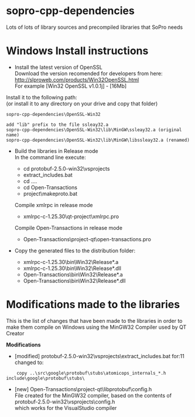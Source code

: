 sopro-cpp-dependencies
======================

Lots of lots of library sources and precompiled libraries that SoPro needs


Windows Install instructions
===

* Install the latest version of OpenSSL  
 Download the version recomended for developers from here:  
 http://slproweb.com/products/Win32OpenSSL.html  
 For example [Win32 OpenSSL v1.0.1j] - [16Mb]  
 
 Install it to the following path:  
 (or install it to any directory on your drive and copy that folder)
	
	sopro-cpp-dependencies\OpenSSL-Win32
	
	add "lib" prefix to the file ssleay32.a  
	sopro-cpp-dependencies\OpenSSL-Win32\lib\MinGW\ssleay32.a (original name)  
	sopro-cpp-dependencies\OpenSSL-Win32\lib\MinGW\libssleay32.a (renamed)  

* Build the libraries in Release mode  
   In the command line execute:
     * cd protobuf-2.5.0-win32\vsprojects
	 * extract_includes.bat
	 * cd ..\..
     * cd Open-Transactions
	 * project\makeproto.bat
	 
   Compile xmlrpc in release mode  
     * xmlrpc-c-1.25.30\qt-project\xmlrpc.pro
	 
   Compile Open-Transactions in release mode  
     * Open-Transactions\project-qt\open-transactions.pro


* Copy the generated files to the distribution folder:  
    * xmlrpc-c-1.25.30\bin\Win32\Release\*.a
    * xmlrpc-c-1.25.30\bin\Win32\Release\*.dll
	* Open-Transactions\bin\Win32\Release\*.a
	* Open-Transactions\bin\Win32\Release\*.dll
	
	

	
Modifications made to the libraries
===

This is the list of changes that have been made to the libraries in order to make them compile on Windows using the MinGW32 Compiler used by QT Creator

<b>Modifications</b>

* [modified] protobuf-2.5.0-win32\vsprojects\extract_includes.bat for:11 
changed to:
````
	copy ..\src\google\protobuf\stubs\atomicops_internals_*.h include\google\protobuf\stubs\
````		

* [new] Open-Transactions\project-qt\libprotobuf\config.h  
File created for the MinGW32 compiler, based on the contents of  
protobuf-2.5.0-win32\vsprojects\config.h   
which works for the VisualStudio compiler  

	
	

